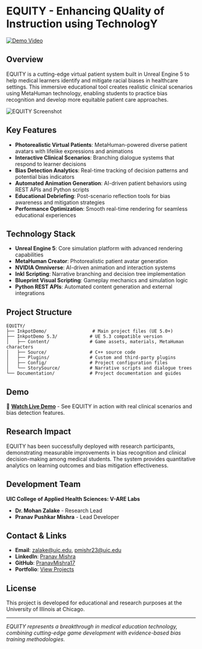 # EQUITY - Enhancing QUality of Instruction using TechnologY

[![Demo Video](https://img.shields.io/badge/Demo-YouTube-red)](https://youtu.be/WO2vVaD8WoE)

## Overview

EQUITY is a cutting-edge virtual patient system built in Unreal Engine 5 to help medical learners identify and mitigate racial biases in healthcare settings. This immersive educational tool creates realistic clinical scenarios using MetaHuman technology, enabling students to practice bias recognition and develop more equitable patient care approaches.

![EQUITY Screenshot](https://github.com/V-ARE/IVORY-Unreal/blob/efc305cb03a6b91b1ccdeabe18f2f1e8a02f5858/image_2025-03-17_213449911.png)

## Key Features

- **Photorealistic Virtual Patients**: MetaHuman-powered diverse patient avatars with lifelike expressions and animations
- **Interactive Clinical Scenarios**: Branching dialogue systems that respond to learner decisions
- **Bias Detection Analytics**: Real-time tracking of decision patterns and potential bias indicators
- **Automated Animation Generation**: AI-driven patient behaviors using REST APIs and Python scripts
- **Educational Debriefing**: Post-scenario reflection tools for bias awareness and mitigation strategies
- **Performance Optimization**: Smooth real-time rendering for seamless educational experiences

## Technology Stack

- **Unreal Engine 5**: Core simulation platform with advanced rendering capabilities
- **MetaHuman Creator**: Photorealistic patient avatar generation
- **NVIDIA Omniverse**: AI-driven animation and interaction systems
- **Inkl Scripting**: Narrative branching and decision tree implementation
- **Blueprint Visual Scripting**: Gameplay mechanics and simulation logic
- **Python REST APIs**: Automated content generation and external integrations

## Project Structure

```
EQUITY/
├── InkpotDemo/                 # Main project files (UE 5.0+)
├── InkpotDemo 5.3/            # UE 5.3 compatible version
│   ├── Content/               # Game assets, materials, MetaHuman characters
│   ├── Source/                # C++ source code
│   ├── Plugins/               # Custom and third-party plugins
│   ├── Config/                # Project configuration files
│   └── StorySource/           # Narrative scripts and dialogue trees
└── Documentation/             # Project documentation and guides
```

## Demo

🎥 **[Watch Live Demo](https://youtu.be/WO2vVaD8WoE)** - See EQUITY in action with real clinical scenarios and bias detection features.

## Research Impact

EQUITY has been successfully deployed with research participants, demonstrating measurable improvements in bias recognition and clinical decision-making among medical students. The system provides quantitative analytics on learning outcomes and bias mitigation effectiveness.

## Development Team

**UIC College of Applied Health Sciences: V-ARE Labs**
- **Dr. Mohan Zalake** - Research Lead
- **Pranav Pushkar Mishra** - Lead Developer


## Contact & Links

- **Email**: zalake@uic.edu, pmishr23@uic.edu
- **LinkedIn**: [Pranav Mishra](https://www.linkedin.com/in/pranavgamedev/)
- **GitHub**: [PranavMishra17](https://github.com/PranavMishra17)
- **Portfolio**: [View Projects](https://portfolio-pranav-mishra-paranoid.vercel.app)

## License

This project is developed for educational and research purposes at the University of Illinois at Chicago.

---

*EQUITY represents a breakthrough in medical education technology, combining cutting-edge game development with evidence-based bias training methodologies.*
